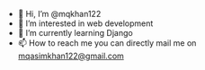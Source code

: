 - 👋 Hi, I’m @mqkhan122
- 👀 I’m interested in web development 
- 🌱 I’m currently learning Django
-  📫 How to reach me you can directly mail me on mqasimkhan122@gmail.com

<!---
mqkhan122/mqkhan122 is a ✨ special ✨ repository because its `README.md` (this file) appears on your GitHub profile.
You can click the Preview link to take a look at your changes.
--->
